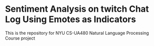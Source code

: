 # Sentiment Analysis on twitch Chat Log Using Emotes as Indicators 
This is the repository for NYU CS-UA480 Natural Language Processing Course project


